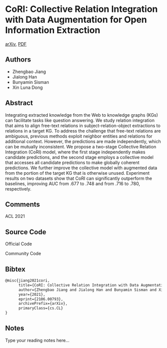 
# CoRI: Collective Relation Integration with Data Augmentation for Open Information Extraction

[arXiv](https://arxiv.org/abs/2106.0793), [PDF](https://arxiv.org/pdf/2106.0793.pdf)

## Authors

- Zhengbao Jiang
- Jialong Han
- Bunyamin Sisman
- Xin Luna Dong

## Abstract

Integrating extracted knowledge from the Web to knowledge graphs (KGs) can facilitate tasks like question answering. We study relation integration that aims to align free-text relations in subject-relation-object extractions to relations in a target KG. To address the challenge that free-text relations are ambiguous, previous methods exploit neighbor entities and relations for additional context. However, the predictions are made independently, which can be mutually inconsistent. We propose a two-stage Collective Relation Integration (CoRI) model, where the first stage independently makes candidate predictions, and the second stage employs a collective model that accesses all candidate predictions to make globally coherent predictions. We further improve the collective model with augmented data from the portion of the target KG that is otherwise unused. Experiment results on two datasets show that CoRI can significantly outperform the baselines, improving AUC from .677 to .748 and from .716 to .780, respectively.

## Comments

ACL 2021

## Source Code

Official Code



Community Code



## Bibtex

```tex
@misc{jiang2021cori,
      title={CoRI: Collective Relation Integration with Data Augmentation for Open Information Extraction}, 
      author={Zhengbao Jiang and Jialong Han and Bunyamin Sisman and Xin Luna Dong},
      year={2021},
      eprint={2106.00793},
      archivePrefix={arXiv},
      primaryClass={cs.CL}
}
```

## Notes

Type your reading notes here...

